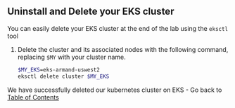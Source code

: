 
## Uninstall and Delete your EKS cluster 

You can easily delete your EKS cluster at the end of the lab using the `eksctl` tool

1. Delete the cluster and its associated nodes with the following command,
   replacing `$MY` with your cluster name. 

    ```bash
    $MY_EKS=eks-armand-uswest2
    eksctl delete cluster $MY_EKS
    ```

We have successfully deleted our kubernetes cluster on EKS - Go back to [Table of Contents](../../README.md)